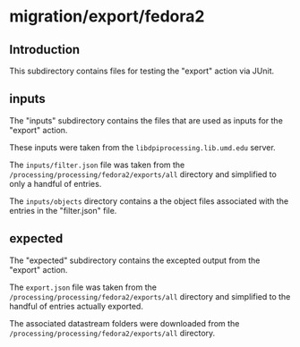 # migration/export/fedora2

## Introduction

This subdirectory contains files for testing the "export" action via JUnit.

## inputs

The "inputs" subdirectory contains the files that are used as inputs for the
"export" action.

These inputs were taken from the `libdpiprocessing.lib.umd.edu` server.

The `inputs/filter.json` file was taken from the
`/processing/processing/fedora2/exports/all` directory and simplified to only a
handful of entries.

The `inputs/objects` directory contains a the object files associated with the
entries in the "filter.json" file.

## expected

The "expected" subdirectory contains the excepted output from the "export"
action.

The `export.json` file was taken from the
`/processing/processing/fedora2/exports/all` directory and simplified to the handful
of entries actually exported.

The associated datastream folders were downloaded from the
`/processing/processing/fedora2/exports/all` directory.
